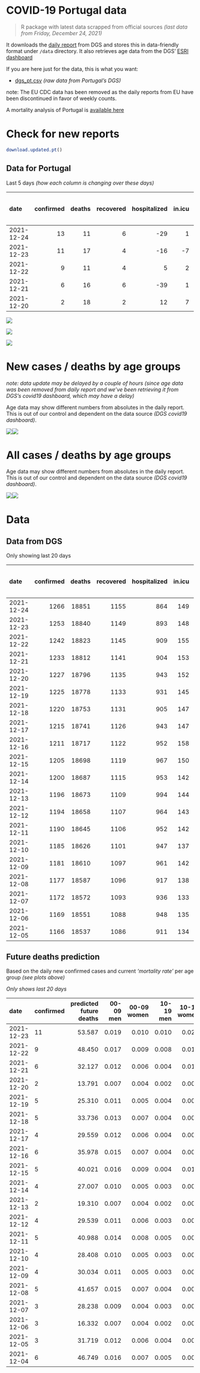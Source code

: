 COVID-19 Portugal data
================

> R package with latest data scrapped from official sources *(last data
> from Friday, December 24, 2021)*

It downloads the [daily
report](https://covid19.min-saude.pt/relatorio-de-situacao/) from DGS
and stores this in data-friendly format under `/data` directory. It also
retrieves age data from the DGS’ [ESRI
dashboard](https://covid19.min-saude.pt/ponto-de-situacao-atual-em-portugal/)

If you are here just for the data, this is what you want:

-   [dgs\_pt.csv](raw/master/data/dgs_pt.csv) *(raw data from Portugal’s
    DGS)*

note: The EU CDC data has been removed as the daily reports from EU have
been discontinued in favor of weekly counts.

A mortality analysis of Portugal is [available
here](https://averissimo.github.io/covid19-analysis/mortality.html)

# Check for new reports

``` r
download.updated.pt()
```

## Data for Portugal

Last 5 days *(how each column is changing over these days)*

| date       | confirmed | deaths | recovered | hospitalized | in.icu | first vaccine | second vaccine | confirmed m 00-09 | confirmed w 00-09 | confirmed m 10-19 | confirmed w 10-19 | confirmed m 20-29 | confirmed w 20-29 | confirmed m 30-39 | confirmed w 30-39 | confirmed m 40-49 | confirmed w 40-49 | confirmed m 50-59 | confirmed w 50-59 | confirmed m 60-69 | confirmed w 60-69 | confirmed m 70-79 | confirmed w 70-79 | confirmed m 80+ | confirmed w 80+ | death m 00-09 | death w 00-09 | death m 10-19 | death w 10-19 | death m 20-29 | death w 20-29 | death m 30-39 | death w 30-39 | death m 40-49 | death w 40-49 | death m 50-59 | death w 50-59 | death m 60-69 | death w 60-69 | death m 70-79 | death w 70-79 | death m 80+ | death w 80+ |
|:-----------|----------:|-------:|----------:|-------------:|-------:|--------------:|---------------:|------------------:|------------------:|------------------:|------------------:|------------------:|------------------:|------------------:|------------------:|------------------:|------------------:|------------------:|------------------:|------------------:|------------------:|------------------:|------------------:|----------------:|----------------:|--------------:|--------------:|--------------:|--------------:|--------------:|--------------:|--------------:|--------------:|--------------:|--------------:|--------------:|--------------:|--------------:|--------------:|--------------:|--------------:|------------:|------------:|
| 2021-12-24 |        13 |     11 |         6 |          -29 |      1 |            NA |             NA |                NA |                NA |                NA |                NA |                NA |                NA |                NA |                NA |                NA |                NA |                NA |                NA |                NA |                NA |                NA |                NA |              NA |              NA |            NA |            NA |            NA |            NA |            NA |            NA |            NA |            NA |            NA |            NA |            NA |            NA |            NA |            NA |            NA |            NA |          NA |          NA |
| 2021-12-23 |        11 |     17 |         4 |          -16 |     -7 |            NA |             NA |               427 |               449 |               642 |               697 |              1196 |              1159 |               952 |               872 |               880 |               962 |               581 |               619 |               356 |               326 |               122 |               143 |              48 |              99 |             0 |             0 |             0 |             0 |             0 |             0 |             0 |             0 |             0 |             0 |             1 |             0 |             3 |             0 |             3 |             4 |           2 |           4 |
| 2021-12-22 |         9 |     11 |         4 |            5 |      2 |            NA |             NA |               379 |               383 |               523 |               530 |               942 |               958 |               794 |               739 |               784 |               813 |               516 |               566 |               318 |               304 |               111 |               131 |              51 |              77 |             0 |             0 |             0 |             0 |             0 |             0 |             0 |             0 |             0 |             0 |             0 |             0 |             2 |             0 |             1 |             2 |           2 |           4 |
| 2021-12-21 |         6 |     16 |         6 |          -39 |      1 |            NA |             NA |               258 |               244 |               286 |               335 |               584 |               579 |               500 |               491 |               499 |               523 |               349 |               388 |               223 |               217 |                60 |                99 |              29 |              60 |             0 |             0 |             0 |             0 |             0 |             0 |             0 |             0 |             0 |             0 |             0 |             0 |             2 |             0 |             2 |             1 |           6 |           5 |
| 2021-12-20 |         2 |     18 |         2 |           12 |      7 |            NA |             NA |               160 |               174 |               140 |               177 |               267 |               252 |               206 |               248 |               223 |               245 |               198 |               172 |                79 |                90 |                36 |                40 |              15 |              17 |             0 |             0 |             0 |             0 |             0 |             0 |             0 |             0 |             1 |             0 |             0 |             0 |             1 |             0 |             4 |             1 |           3 |           8 |

![](README_files/figure-gfm/totals-1.svg)<!-- -->

![](README_files/figure-gfm/differential-1.svg)<!-- -->

![](README_files/figure-gfm/differential_7days-1.svg)<!-- -->

# New cases / deaths by age groups

*note: data update may be delayed by a couple of hours (since age data
was been removed from daily report and we’ve been retrieving it from
DGS’s covid19 dashboard, which may have a delay)*

Age data may show different numbers from absolutes in the daily report.
This is out of our control and dependent on the data source *(DGS
covid19 dashboard)*.

![](README_files/figure-gfm/new_cases_deaths-1.svg)<!-- -->![](README_files/figure-gfm/new_cases_deaths-2.svg)<!-- -->

# All cases / deaths by age groups

Age data may show different numbers from absolutes in the daily report.
This is out of our control and dependent on the data source *(DGS
covid19 dashboard)*.

![](README_files/figure-gfm/total_cases_deaths-1.svg)<!-- -->![](README_files/figure-gfm/total_cases_deaths-2.svg)<!-- -->

# Data

## Data from DGS

Only showing last 20 days

| date       | confirmed | deaths | recovered | hospitalized | in.icu | confirmed m 00-09 | confirmed w 00-09 | confirmed m 10-19 | confirmed w 10-19 | confirmed m 20-29 | confirmed w 20-29 | confirmed m 30-39 | confirmed w 30-39 | confirmed m 40-49 | confirmed w 40-49 | confirmed m 50-59 | confirmed w 50-59 | confirmed m 60-69 | confirmed w 60-69 | confirmed m 70-79 | confirmed w 70-79 | confirmed m 80+ | confirmed w 80+ | death m 00-09 | death w 00-09 | death m 10-19 | death w 10-19 | death m 20-29 | death w 20-29 | death m 30-39 | death w 30-39 | death m 40-49 | death w 40-49 | death m 50-59 | death w 50-59 | death m 60-69 | death w 60-69 | death m 70-79 | death w 70-79 | death m 80+ | death w 80+ | first vaccine | second vaccine |
|:-----------|----------:|-------:|----------:|-------------:|-------:|------------------:|------------------:|------------------:|------------------:|------------------:|------------------:|------------------:|------------------:|------------------:|------------------:|------------------:|------------------:|------------------:|------------------:|------------------:|------------------:|----------------:|----------------:|--------------:|--------------:|--------------:|--------------:|--------------:|--------------:|--------------:|--------------:|--------------:|--------------:|--------------:|--------------:|--------------:|--------------:|--------------:|--------------:|------------:|------------:|--------------:|---------------:|
| 2021-12-24 |      1266 |  18851 |      1155 |          864 |    149 |                NA |                NA |                NA |                NA |                NA |                NA |                NA |                NA |                NA |                NA |                NA |                NA |                NA |                NA |                NA |                NA |              NA |              NA |            NA |            NA |            NA |            NA |            NA |            NA |            NA |            NA |            NA |            NA |            NA |            NA |            NA |            NA |            NA |            NA |          NA |          NA |            NA |             NA |
| 2021-12-23 |      1253 |  18840 |      1149 |          893 |    148 |             44631 |             43096 |             67487 |             66798 |            101182 |            101749 |             87902 |             97080 |             91375 |            110704 |             75615 |             93542 |             55504 |             60689 |             34677 |             38793 |           27423 |           53915 |             2 |             1 |             1 |             2 |             8 |             5 |            27 |            21 |           117 |            73 |           384 |           162 |          1199 |           531 |          2530 |          1542 |        5622 |        6613 |            NA |             NA |
| 2021-12-22 |      1242 |  18823 |      1145 |          909 |    155 |             44204 |             42647 |             66845 |             66101 |             99986 |            100590 |             86950 |             96208 |             90495 |            109742 |             75034 |             92923 |             55148 |             60363 |             34555 |             38650 |           27375 |           53816 |             2 |             1 |             1 |             2 |             8 |             5 |            27 |            21 |           117 |            73 |           383 |           162 |          1196 |           531 |          2527 |          1538 |        5620 |        6609 |            NA |             NA |
| 2021-12-21 |      1233 |  18812 |      1141 |          904 |    153 |             43825 |             42264 |             66322 |             65571 |             99044 |             99632 |             86156 |             95469 |             89711 |            108929 |             74518 |             92357 |             54830 |             60059 |             34444 |             38519 |           27324 |           53739 |             2 |             1 |             1 |             2 |             8 |             5 |            27 |            21 |           117 |            73 |           383 |           162 |          1194 |           531 |          2526 |          1536 |        5618 |        6605 |            NA |             NA |
| 2021-12-20 |      1227 |  18796 |      1135 |          943 |    152 |             43567 |             42020 |             66036 |             65236 |             98460 |             99053 |             85656 |             94978 |             89212 |            108406 |             74169 |             91969 |             54607 |             59842 |             34384 |             38420 |           27295 |           53679 |             2 |             1 |             1 |             2 |             8 |             5 |            27 |            21 |           117 |            73 |           383 |           162 |          1192 |           531 |          2524 |          1535 |        5612 |        6600 |            NA |             NA |
| 2021-12-19 |      1225 |  18778 |      1133 |          931 |    145 |             43407 |             41846 |             65896 |             65059 |             98193 |             98801 |             85450 |             94730 |             88989 |            108161 |             73971 |             91797 |             54528 |             59752 |             34348 |             38380 |           27280 |           53662 |             2 |             1 |             1 |             2 |             8 |             5 |            27 |            21 |           116 |            73 |           383 |           162 |          1191 |           531 |          2520 |          1534 |        5609 |        6592 |            NA |             NA |
| 2021-12-18 |      1220 |  18753 |      1131 |          905 |    147 |             43164 |             41621 |             65639 |             64797 |             97800 |             98458 |             85082 |             94404 |             88634 |            107743 |             73674 |             91542 |             54384 |             59580 |             34278 |             38308 |           27258 |           53619 |             2 |             1 |             1 |             2 |             8 |             5 |            27 |            21 |           116 |            73 |           382 |           162 |          1186 |           530 |          2517 |          1534 |        5601 |        6585 |            NA |             NA |
| 2021-12-17 |      1215 |  18741 |      1126 |          943 |    147 |             42874 |             41334 |             65344 |             64508 |             97299 |             98023 |             84670 |             93976 |             88231 |            107288 |             73387 |             91222 |             54193 |             59394 |             34203 |             38208 |           27220 |           53557 |             2 |             1 |             1 |             2 |             8 |             5 |            27 |            21 |           116 |            73 |           381 |           162 |          1184 |           530 |          2515 |          1531 |        5598 |        6584 |            NA |             NA |
| 2021-12-16 |      1211 |  18717 |      1122 |          952 |    158 |             42607 |             41064 |             65103 |             64280 |             96834 |             97643 |             84312 |             93595 |             87841 |            106876 |             73114 |             90911 |             53971 |             59180 |             34129 |             38126 |           27192 |           53512 |             2 |             1 |             1 |             2 |             8 |             5 |            27 |            21 |           116 |            73 |           380 |           160 |          1183 |           528 |          2511 |          1529 |        5592 |        6578 |            NA |             NA |
| 2021-12-15 |      1205 |  18698 |      1119 |          967 |    150 |             42263 |             40769 |             64807 |             63980 |             96388 |             97222 |             83911 |             93186 |             87475 |            106429 |             72796 |             90572 |             53738 |             58953 |             34020 |             38032 |           27159 |           53453 |             2 |             1 |             1 |             2 |             8 |             5 |            27 |            20 |           116 |            73 |           379 |           160 |          1182 |           528 |          2510 |          1528 |        5586 |        6570 |            NA |             NA |
| 2021-12-14 |      1200 |  18687 |      1115 |          953 |    142 |             41897 |             40395 |             64516 |             63649 |             95901 |             96822 |             83480 |             92707 |             87012 |            105881 |             72430 |             90147 |             53484 |             58687 |             33928 |             37920 |           27110 |           53395 |             2 |             1 |             1 |             1 |             8 |             5 |            27 |            20 |           116 |            73 |           378 |           160 |          1182 |           528 |          2507 |          1525 |        5585 |        6568 |            NA |             NA |
| 2021-12-13 |      1196 |  18673 |      1109 |          994 |    144 |             41677 |             40187 |             64336 |             63489 |             95602 |             96575 |             83174 |             92448 |             86693 |            105549 |             72221 |             89898 |             53295 |             58504 |             33846 |             37845 |           27085 |           53355 |             2 |             1 |             1 |             1 |             8 |             5 |            27 |            20 |           115 |            73 |           378 |           160 |          1180 |           528 |          2506 |          1522 |        5583 |        6563 |            NA |             NA |
| 2021-12-12 |      1194 |  18658 |      1107 |          964 |    143 |             41513 |             40013 |             64219 |             63369 |             95434 |             96416 |             83011 |             92287 |             86504 |            105358 |             72058 |             89738 |             53177 |             58401 |             33796 |             37787 |           27066 |           53319 |             2 |             1 |             1 |             1 |             8 |             5 |            27 |            20 |           115 |            72 |           378 |           160 |          1177 |           527 |          2502 |          1521 |        5580 |        6561 |            NA |             NA |
| 2021-12-11 |      1190 |  18645 |      1106 |          952 |    142 |             41258 |             39762 |             64012 |             63166 |             95079 |             96180 |             82752 |             92010 |             86161 |            105042 |             71792 |             89465 |             52988 |             58207 |             33707 |             37694 |           27038 |           53277 |             2 |             1 |             1 |             1 |             8 |             5 |            27 |            20 |           115 |            72 |           378 |           160 |          1176 |           526 |          2497 |          1520 |        5578 |        6558 |            NA |             NA |
| 2021-12-10 |      1185 |  18626 |      1101 |          947 |    137 |             40937 |             39419 |             63676 |             62889 |             94660 |             95835 |             82336 |             91606 |             85727 |            104511 |             71489 |             89097 |             52742 |             57924 |             33582 |             37572 |           26996 |           53218 |             2 |             1 |             1 |             1 |             8 |             5 |            27 |            20 |           115 |            72 |           377 |           160 |          1175 |           526 |          2494 |          1519 |        5570 |        6553 |            NA |             NA |
| 2021-12-09 |      1181 |  18610 |      1097 |          961 |    142 |             40724 |             39212 |             63457 |             62717 |             94346 |             95575 |             82031 |             91315 |             85429 |            104196 |             71233 |             88847 |             52557 |             57729 |             33484 |             37464 |           26972 |           53187 |             2 |             1 |             1 |             1 |             8 |             5 |            27 |            20 |           114 |            72 |           376 |           160 |          1174 |           525 |          2489 |          1519 |        5566 |        6550 |            NA |             NA |
| 2021-12-08 |      1177 |  18587 |      1096 |          917 |    138 |             40488 |             38986 |             63236 |             62532 |             93991 |             95339 |             81736 |             91048 |             85169 |            103918 |             71040 |             88604 |             52389 |             57554 |             33396 |             37381 |           26933 |           53146 |             2 |             1 |             1 |             1 |             8 |             5 |            27 |            20 |           114 |            72 |           376 |           160 |          1170 |           525 |          2485 |          1518 |        5559 |        6543 |            NA |             NA |
| 2021-12-07 |      1172 |  18572 |      1093 |          936 |    133 |             40162 |             38691 |             62934 |             62263 |             93481 |             95056 |             81343 |             90653 |             84733 |            103455 |             70730 |             88238 |             52127 |             57264 |             33245 |             37245 |           26904 |           53083 |             2 |             1 |             1 |             1 |             8 |             5 |            27 |            20 |           114 |            72 |           376 |           160 |          1170 |           524 |          2480 |          1518 |        5553 |        6540 |            NA |             NA |
| 2021-12-06 |      1169 |  18551 |      1088 |          948 |    135 |             39953 |             38500 |             62765 |             62099 |             93181 |             94867 |             81081 |             90394 |             84444 |            103152 |             70534 |             87995 |             51930 |             57078 |             33148 |             37142 |           26881 |           53048 |             2 |             1 |             1 |             1 |             8 |             5 |            27 |            20 |           114 |            72 |           376 |           160 |          1169 |           523 |          2478 |          1514 |        5548 |        6532 |            NA |             NA |
| 2021-12-05 |      1166 |  18537 |      1086 |          911 |    134 |             39804 |             38342 |             62623 |             61990 |             93007 |             94727 |             80920 |             90221 |             84252 |            102941 |             70406 |             87851 |             51836 |             56984 |             33100 |             37083 |           26862 |           53029 |             2 |             1 |             1 |             1 |             8 |             5 |            27 |            20 |           114 |            72 |           376 |           160 |          1169 |           523 |          2472 |          1514 |        5543 |        6529 |            NA |             NA |

## Future deaths prediction

Based on the daily new confirmed cases and current *‘mortality rate’*
per age group *(see plots above)*

*Only shows last 20 days*

| date       | confirmed | predicted future deaths | 00-09 men | 00-09 women | 10-19 men | 10-19 women | 20-29 men | 20-29 women | 30-39 men | 30-39 women | 40-49 men | 40-49 women | 50-59 men | 50-59 women | 60-69 men | 60-69 women | 70-79 men | 70-79 women | 80+ men | 80+ women |
|:-----------|:----------|------------------------:|----------:|------------:|----------:|------------:|----------:|------------:|----------:|------------:|----------:|------------:|----------:|------------:|----------:|------------:|----------:|------------:|--------:|----------:|
| 2021-12-23 | 11        |                  53.587 |     0.019 |       0.010 |     0.010 |       0.021 |     0.095 |       0.057 |     0.292 |       0.189 |     1.127 |       0.634 |     2.951 |       1.072 |     7.690 |       2.852 |     8.901 |       5.684 |   9.840 |    12.143 |
| 2021-12-22 | 9         |                  48.450 |     0.017 |       0.009 |     0.008 |       0.016 |     0.074 |       0.047 |     0.244 |       0.160 |     1.004 |       0.536 |     2.620 |       0.980 |     6.869 |       2.660 |     8.098 |       5.207 |  10.456 |     9.445 |
| 2021-12-21 | 6         |                  32.127 |     0.012 |       0.006 |     0.004 |       0.010 |     0.046 |       0.028 |     0.154 |       0.106 |     0.639 |       0.345 |     1.772 |       0.672 |     4.817 |       1.899 |     4.378 |       3.935 |   5.945 |     7.359 |
| 2021-12-20 | 2         |                  13.791 |     0.007 |       0.004 |     0.002 |       0.005 |     0.021 |       0.012 |     0.063 |       0.054 |     0.286 |       0.162 |     1.006 |       0.298 |     1.707 |       0.787 |     2.627 |       1.590 |   3.075 |     2.085 |
| 2021-12-19 | 5         |                  25.310 |     0.011 |       0.005 |     0.004 |       0.008 |     0.031 |       0.017 |     0.113 |       0.071 |     0.455 |       0.276 |     1.508 |       0.442 |     3.111 |       1.505 |     5.107 |       2.862 |   4.510 |     5.274 |
| 2021-12-18 | 5         |                  33.736 |     0.013 |       0.007 |     0.004 |       0.009 |     0.040 |       0.021 |     0.127 |       0.093 |     0.516 |       0.300 |     1.457 |       0.554 |     4.126 |       1.627 |     5.472 |       3.975 |   7.790 |     7.605 |
| 2021-12-17 | 4         |                  29.559 |     0.012 |       0.006 |     0.004 |       0.007 |     0.037 |       0.019 |     0.110 |       0.082 |     0.499 |       0.272 |     1.386 |       0.539 |     4.796 |       1.872 |     5.399 |       3.259 |   5.740 |     5.520 |
| 2021-12-16 | 6         |                  35.978 |     0.015 |       0.007 |     0.004 |       0.009 |     0.035 |       0.021 |     0.123 |       0.088 |     0.469 |       0.295 |     1.615 |       0.587 |     5.033 |       1.986 |     7.953 |       3.736 |   6.765 |     7.237 |
| 2021-12-15 | 5         |                  40.021 |     0.016 |       0.009 |     0.004 |       0.010 |     0.039 |       0.020 |     0.132 |       0.104 |     0.593 |       0.361 |     1.859 |       0.736 |     5.487 |       2.327 |     6.712 |       4.452 |  10.046 |     7.114 |
| 2021-12-14 | 4         |                  27.007 |     0.010 |       0.005 |     0.003 |       0.005 |     0.024 |       0.012 |     0.094 |       0.056 |     0.408 |       0.219 |     1.061 |       0.431 |     4.083 |       1.601 |     5.983 |       2.981 |   5.125 |     4.906 |
| 2021-12-13 | 2         |                  19.310 |     0.007 |       0.004 |     0.002 |       0.004 |     0.013 |       0.008 |     0.050 |       0.035 |     0.242 |       0.126 |     0.828 |       0.277 |     2.549 |       0.901 |     3.648 |       2.305 |   3.895 |     4.416 |
| 2021-12-12 | 4         |                  29.539 |     0.011 |       0.006 |     0.003 |       0.006 |     0.028 |       0.012 |     0.080 |       0.060 |     0.439 |       0.208 |     1.351 |       0.473 |     4.083 |       1.697 |     6.493 |       3.697 |   5.740 |     5.152 |
| 2021-12-11 | 5         |                  40.988 |     0.014 |       0.008 |     0.005 |       0.008 |     0.033 |       0.017 |     0.128 |       0.087 |     0.556 |       0.350 |     1.539 |       0.637 |     5.314 |       2.476 |     9.120 |       4.849 |   8.610 |     7.237 |
| 2021-12-10 | 4         |                  28.408 |     0.010 |       0.005 |     0.003 |       0.005 |     0.025 |       0.013 |     0.094 |       0.063 |     0.382 |       0.208 |     1.300 |       0.433 |     3.996 |       1.706 |     7.150 |       4.293 |   4.920 |     3.802 |
| 2021-12-09 | 4         |                  30.034 |     0.011 |       0.005 |     0.003 |       0.006 |     0.028 |       0.012 |     0.091 |       0.058 |     0.333 |       0.183 |     0.980 |       0.421 |     3.629 |       1.531 |     6.420 |       3.299 |   7.995 |     5.029 |
| 2021-12-08 | 5         |                  41.657 |     0.015 |       0.007 |     0.004 |       0.008 |     0.040 |       0.014 |     0.121 |       0.085 |     0.558 |       0.305 |     1.574 |       0.634 |     5.660 |       2.537 |    11.017 |       5.406 |   5.945 |     7.727 |
| 2021-12-07 | 3         |                  28.238 |     0.009 |       0.004 |     0.003 |       0.005 |     0.024 |       0.009 |     0.080 |       0.056 |     0.370 |       0.200 |     0.995 |       0.421 |     4.256 |       1.627 |     7.077 |       4.094 |   4.715 |     4.293 |
| 2021-12-06 | 3         |                  16.332 |     0.007 |       0.004 |     0.002 |       0.003 |     0.014 |       0.007 |     0.049 |       0.037 |     0.246 |       0.139 |     0.650 |       0.249 |     2.031 |       0.822 |     3.502 |       2.345 |   3.895 |     2.330 |
| 2021-12-05 | 3         |                  31.719 |     0.012 |       0.006 |     0.004 |       0.006 |     0.024 |       0.010 |     0.071 |       0.055 |     0.449 |       0.243 |     1.056 |       0.431 |     4.126 |       1.785 |     6.639 |       3.577 |   6.970 |     6.255 |
| 2021-12-04 | 6         |                  46.749 |     0.016 |       0.007 |     0.005 |       0.008 |     0.036 |       0.018 |     0.131 |       0.082 |     0.599 |       0.348 |     1.920 |       0.672 |     5.919 |       2.564 |    12.987 |       6.002 |   7.585 |     7.850 |
